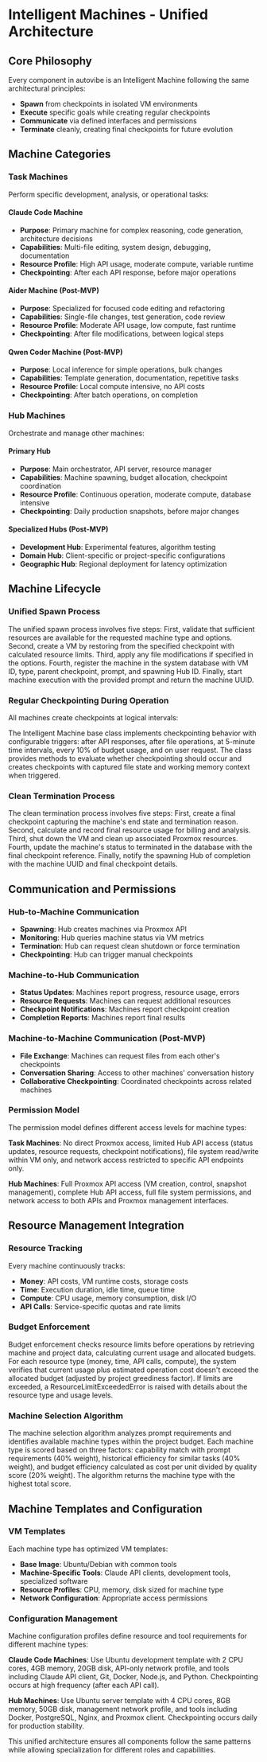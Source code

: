 # Intelligent Machines - Unified Architecture

## Core Philosophy

Every component in autovibe is an Intelligent Machine following the same architectural principles:
- **Spawn** from checkpoints in isolated VM environments
- **Execute** specific goals while creating regular checkpoints  
- **Communicate** via defined interfaces and permissions
- **Terminate** cleanly, creating final checkpoints for future evolution

## Machine Categories

### Task Machines
Perform specific development, analysis, or operational tasks:

#### Claude Code Machine
- **Purpose**: Primary machine for complex reasoning, code generation, architecture decisions
- **Capabilities**: Multi-file editing, system design, debugging, documentation
- **Resource Profile**: High API usage, moderate compute, variable runtime
- **Checkpointing**: After each API response, before major operations

#### Aider Machine (Post-MVP)
- **Purpose**: Specialized for focused code editing and refactoring
- **Capabilities**: Single-file changes, test generation, code review
- **Resource Profile**: Moderate API usage, low compute, fast runtime
- **Checkpointing**: After file modifications, between logical steps

#### Qwen Coder Machine (Post-MVP)  
- **Purpose**: Local inference for simple operations, bulk changes
- **Capabilities**: Template generation, documentation, repetitive tasks
- **Resource Profile**: Local compute intensive, no API costs
- **Checkpointing**: After batch operations, on completion

### Hub Machines
Orchestrate and manage other machines:

#### Primary Hub
- **Purpose**: Main orchestrator, API server, resource manager
- **Capabilities**: Machine spawning, budget allocation, checkpoint coordination
- **Resource Profile**: Continuous operation, moderate compute, database intensive
- **Checkpointing**: Daily production snapshots, before major changes

#### Specialized Hubs (Post-MVP)
- **Development Hub**: Experimental features, algorithm testing
- **Domain Hub**: Client-specific or project-specific configurations
- **Geographic Hub**: Regional deployment for latency optimization

## Machine Lifecycle

### Unified Spawn Process
The unified spawn process involves five steps: First, validate that sufficient resources are available for the requested machine type and options. Second, create a VM by restoring from the specified checkpoint with calculated resource limits. Third, apply any file modifications if specified in the options. Fourth, register the machine in the system database with VM ID, type, parent checkpoint, prompt, and spawning Hub ID. Finally, start machine execution with the provided prompt and return the machine UUID.

### Regular Checkpointing During Operation
All machines create checkpoints at logical intervals:

The Intelligent Machine base class implements checkpointing behavior with configurable triggers: after API responses, after file operations, at 5-minute time intervals, every 10% of budget usage, and on user request. The class provides methods to evaluate whether checkpointing should occur and creates checkpoints with captured file state and working memory context when triggered.

### Clean Termination Process
The clean termination process involves five steps: First, create a final checkpoint capturing the machine's end state and termination reason. Second, calculate and record final resource usage for billing and analysis. Third, shut down the VM and clean up associated Proxmox resources. Fourth, update the machine's status to terminated in the database with the final checkpoint reference. Finally, notify the spawning Hub of completion with the machine UUID and final checkpoint details.

## Communication and Permissions

### Hub-to-Machine Communication
- **Spawning**: Hub creates machines via Proxmox API
- **Monitoring**: Hub queries machine status via VM metrics
- **Termination**: Hub can request clean shutdown or force termination
- **Checkpointing**: Hub can trigger manual checkpoints

### Machine-to-Hub Communication  
- **Status Updates**: Machines report progress, resource usage, errors
- **Resource Requests**: Machines can request additional resources
- **Checkpoint Notifications**: Machines report checkpoint creation
- **Completion Reports**: Machines report final results

### Machine-to-Machine Communication (Post-MVP)
- **File Exchange**: Machines can request files from each other's checkpoints
- **Conversation Sharing**: Access to other machines' conversation history
- **Collaborative Checkpointing**: Coordinated checkpoints across related machines

### Permission Model
The permission model defines different access levels for machine types:

**Task Machines**: No direct Proxmox access, limited Hub API access (status updates, resource requests, checkpoint notifications), file system read/write within VM only, and network access restricted to specific API endpoints only.

**Hub Machines**: Full Proxmox API access (VM creation, control, snapshot management), complete Hub API access, full file system permissions, and network access to both APIs and Proxmox management interfaces.

## Resource Management Integration

### Resource Tracking
Every machine continuously tracks:
- **Money**: API costs, VM runtime costs, storage costs
- **Time**: Execution duration, idle time, queue time  
- **Compute**: CPU usage, memory consumption, disk I/O
- **API Calls**: Service-specific quotas and rate limits

### Budget Enforcement
Budget enforcement checks resource limits before operations by retrieving machine and project data, calculating current usage and allocated budgets. For each resource type (money, time, API calls, compute), the system verifies that current usage plus estimated operation cost doesn't exceed the allocated budget (adjusted by project greediness factor). If limits are exceeded, a ResourceLimitExceededError is raised with details about the resource type and usage levels.

### Machine Selection Algorithm
The machine selection algorithm analyzes prompt requirements and identifies available machine types within the project budget. Each machine type is scored based on three factors: capability match with prompt requirements (40% weight), historical efficiency for similar tasks (40% weight), and budget efficiency calculated as cost per unit divided by quality score (20% weight). The algorithm returns the machine type with the highest total score.

## Machine Templates and Configuration

### VM Templates
Each machine type has optimized VM templates:
- **Base Image**: Ubuntu/Debian with common tools
- **Machine-Specific Tools**: Claude API clients, development tools, specialized software
- **Resource Profiles**: CPU, memory, disk sized for machine type
- **Network Configuration**: Appropriate access permissions

### Configuration Management
Machine configuration profiles define resource and tool requirements for different machine types:

**Claude Code Machines**: Use Ubuntu development template with 2 CPU cores, 4GB memory, 20GB disk, API-only network profile, and tools including Claude API client, Git, Docker, Node.js, and Python. Checkpointing occurs at high frequency (after each API call).

**Hub Machines**: Use Ubuntu server template with 4 CPU cores, 8GB memory, 50GB disk, management network profile, and tools including Docker, PostgreSQL, Nginx, and Proxmox client. Checkpointing occurs daily for production stability.

This unified architecture ensures all components follow the same patterns while allowing specialization for different roles and capabilities.